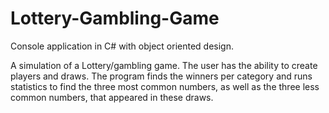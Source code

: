 # Lottery-Gambling-Game

Console application in C# with object oriented design.

A simulation of a Lottery/gambling game. The user has the ability to create players and draws. The program finds the winners per category and runs statistics to find the three most common numbers, as well as the three less common numbers, that appeared in these draws.

